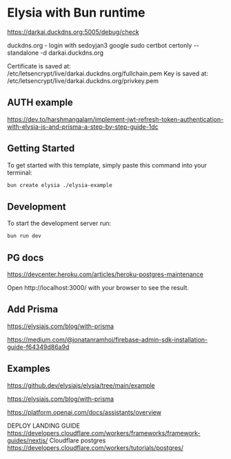 # Elysia with Bun runtime

https://darkai.duckdns.org:5005/debug/check

duckdns.org - login with sedoyjan3 google
sudo certbot certonly --standalone -d darkai.duckdns.org

Certificate is saved at: /etc/letsencrypt/live/darkai.duckdns.org/fullchain.pem
Key is saved at:         /etc/letsencrypt/live/darkai.duckdns.org/privkey.pem

## AUTH example
https://dev.to/harshmangalam/implement-jwt-refresh-token-authentication-with-elysia-js-and-prisma-a-step-by-step-guide-1dc

## Getting Started
To get started with this template, simply paste this command into your terminal:
```bash
bun create elysia ./elysia-example
```

## Development
To start the development server run:
```bash
bun run dev
```

## PG docs

https://devcenter.heroku.com/articles/heroku-postgres-maintenance

Open http://localhost:3000/ with your browser to see the result.

## Add Prisma

https://elysiajs.com/blog/with-prisma

https://medium.com/@jonatanramhoj/firebase-admin-sdk-installation-guide-f64349d86a9d

## Examples

https://github.dev/elysiajs/elysia/tree/main/example

https://elysiajs.com/blog/with-prisma

https://platform.openai.com/docs/assistants/overview



DEPLOY LANDING GUIDE
https://developers.cloudflare.com/workers/frameworks/framework-guides/nextjs/
Cloudflare postgres
https://developers.cloudflare.com/workers/tutorials/postgres/